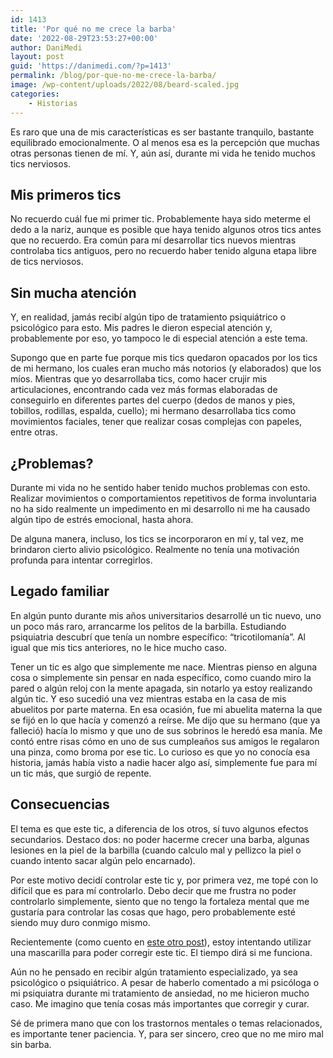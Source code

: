 ```yaml
---
id: 1413
title: 'Por qué no me crece la barba'
date: '2022-08-29T23:53:27+00:00'
author: DaniMedi
layout: post
guid: 'https://danimedi.com/?p=1413'
permalink: /blog/por-que-no-me-crece-la-barba/
image: /wp-content/uploads/2022/08/beard-scaled.jpg
categories:
    - Historias
---
```


Es raro que una de mis características es ser bastante tranquilo, bastante equilibrado emocionalmente. O al menos esa es la percepción que muchas otras personas tienen de mí. Y, aún así, durante mi vida he tenido muchos tics nerviosos.

## Mis primeros tics

No recuerdo cuál fue mi primer tic. Probablemente haya sido meterme el dedo a la nariz, aunque es posible que haya tenido algunos otros tics antes que no recuerdo. Era común para mí desarrollar tics nuevos mientras controlaba tics antiguos, pero no recuerdo haber tenido alguna etapa libre de tics nerviosos.

## Sin mucha atención

Y, en realidad, jamás recibí algún tipo de tratamiento psiquiátrico o psicológico para esto. Mis padres le dieron especial atención y, probablemente por eso, yo tampoco le di especial atención a este tema.

Supongo que en parte fue porque mis tics quedaron opacados por los tics de mi hermano, los cuales eran mucho más notorios (y elaborados) que los míos. Mientras que yo desarrollaba tics, como hacer crujir mis articulaciones, encontrando cada vez más formas elaboradas de conseguirlo en diferentes partes del cuerpo (dedos de manos y pies, tobillos, rodillas, espalda, cuello); mi hermano desarrollaba tics como movimientos faciales, tener que realizar cosas complejas con papeles, entre otras.

## ¿Problemas?

Durante mi vida no he sentido haber tenido muchos problemas con esto. Realizar movimientos o comportamientos repetitivos de forma involuntaria no ha sido realmente un impedimento en mi desarrollo ni me ha causado algún tipo de estrés emocional, hasta ahora.

De alguna manera, incluso, los tics se incorporaron en mí y, tal vez, me brindaron cierto alivio psicológico. Realmente no tenía una motivación profunda para intentar corregirlos.

## Legado familiar

En algún punto durante mis años universitarios desarrollé un tic nuevo, uno un poco más raro, arrancarme los pelitos de la barbilla. Estudiando psiquiatria descubrí que tenía un nombre específico: “tricotilomanía”. Al igual que mis tics anteriores, no le hice mucho caso.

Tener un tic es algo que simplemente me nace. Mientras pienso en alguna cosa o simplemente sin pensar en nada específico, como cuando miro la pared o algún reloj con la mente apagada, sin notarlo ya estoy realizando algún tic. Y eso sucedió una vez mientras estaba en la casa de mis abuelitos por parte materna. En esa ocasión, fue mi abuelita materna la que se fijó en lo que hacía y comenzó a reírse. Me dijo que su hermano (que ya falleció) hacía lo mismo y que uno de sus sobrinos le heredó esa manía. Me contó entre risas cómo en uno de sus cumpleaños sus amigos le regalaron una pinza, como broma por ese tic. Lo curioso es que yo no conocía esa historia, jamás había visto a nadie hacer algo así, simplemente fue para mí un tic más, que surgió de repente.

## Consecuencias

El tema es que este tic, a diferencia de los otros, sí tuvo algunos efectos secundarios. Destaco dos: no poder hacerme crecer una barba, algunas lesiones en la piel de la barbilla (cuando calculo mal y pellizco la piel o cuando intento sacar algún pelo encarnado).

Por este motivo decidí controlar este tic y, por primera vez, me topé con lo difícil que es para mí controlarlo. Debo decir que me frustra no poder controlarlo simplemente, siento que no tengo la fortaleza mental que me gustaría para controlar las cosas que hago, pero probablemente esté siendo muy duro conmigo mismo.

Recientemente (como cuento en [este otro post](https://danimedi.com/blog/semanario-2022-08-29/)), estoy intentando utilizar una mascarilla para poder corregir este tic. El tiempo dirá si me funciona.

Aún no he pensado en recibir algún tratamiento especializado, ya sea psicológico o psiquiátrico. A pesar de haberlo comentado a mi psicóloga o mi psiquiatra durante mi tratamiento de ansiedad, no me hicieron mucho caso. Me imagino que tenía cosas más importantes que corregir y curar.

Sé de primera mano que con los trastornos mentales o temas relacionados, es importante tener paciencia. Y, para ser sincero, creo que no me miro mal sin barba.